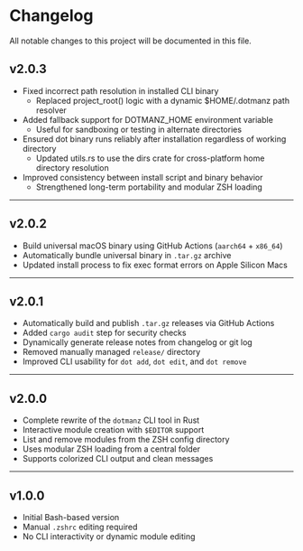 # Changelog

All notable changes to this project will be documented in this file.

## v2.0.3
- Fixed incorrect path resolution in installed CLI binary
    - Replaced project_root() logic with a dynamic $HOME/.dotmanz path resolver
- Added fallback support for DOTMANZ_HOME environment variable
    - Useful for sandboxing or testing in alternate directories
- Ensured dot binary runs reliably after installation regardless of working directory
    - Updated utils.rs to use the dirs crate for cross-platform home directory resolution
- Improved consistency between install script and binary behavior
    - Strengthened long-term portability and modular ZSH loading

---

## v2.0.2

- Build universal macOS binary using GitHub Actions (`aarch64` + `x86_64`)
- Automatically bundle universal binary in `.tar.gz` archive
- Updated install process to fix exec format errors on Apple Silicon Macs

---

## v2.0.1

- Automatically build and publish `.tar.gz` releases via GitHub Actions
- Added `cargo audit` step for security checks
- Dynamically generate release notes from changelog or git log
- Removed manually managed `release/` directory
- Improved CLI usability for `dot add`, `dot edit`, and `dot remove`

---

## v2.0.0

- Complete rewrite of the `dotmanz` CLI tool in Rust
- Interactive module creation with `$EDITOR` support
- List and remove modules from the ZSH config directory
- Uses modular ZSH loading from a central folder
- Supports colorized CLI output and clean messages

---

## v1.0.0

- Initial Bash-based version
- Manual `.zshrc` editing required
- No CLI interactivity or dynamic module editing
